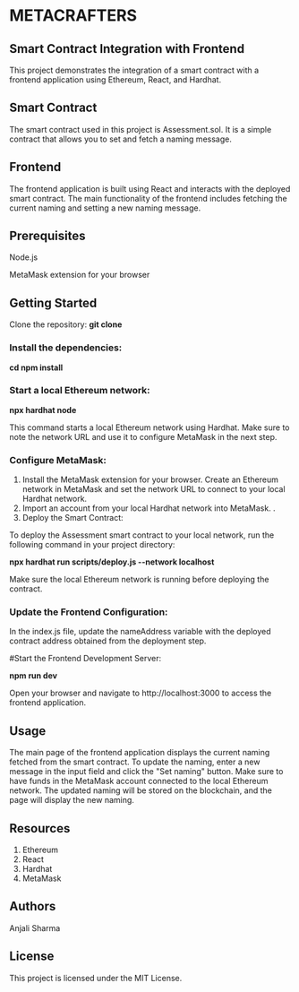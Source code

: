 # METACRAFTERS

## Smart Contract Integration with Frontend
This project demonstrates the integration of a smart contract with a frontend application using Ethereum, React, and Hardhat.

## Smart Contract
The smart contract used in this project is Assessment.sol. It is a simple contract that allows you to set and fetch a naming message.

## Frontend
The frontend application is built using React and interacts with the deployed smart contract. 
The main functionality of the frontend includes fetching the current naming and setting a new naming message.

## Prerequisites
Node.js

MetaMask extension for your browser

## Getting Started
Clone the repository:
**git clone**

### Install the dependencies:
**cd npm install**

### Start a local Ethereum network:
**npx hardhat node**

This command starts a local Ethereum network using Hardhat. Make sure to note the network URL and use it to configure MetaMask in the next step.

### Configure MetaMask:
1. Install the MetaMask extension for your browser. Create an Ethereum network in MetaMask and set the network URL to connect to your local Hardhat network. 
2. Import an account from your local Hardhat network into MetaMask. .
3. Deploy the Smart Contract:

To deploy the Assessment smart contract to your local network, run the following command in your project directory:

**npx hardhat run scripts/deploy.js --network localhost**

Make sure the local Ethereum network is running before deploying the contract.

### Update the Frontend Configuration:
In the index.js file, update the nameAddress variable with the deployed contract address obtained from the deployment step.

#Start the Frontend Development Server:

**npm run dev**

Open your browser and navigate to http://localhost:3000 to access the frontend application.

## Usage
The main page of the frontend application displays the current naming fetched from the smart contract.
To update the naming, enter a new message in the input field and click the "Set naming" button. Make sure to have funds in the MetaMask account connected to the local Ethereum network.
The updated naming will be stored on the blockchain, and the page will display the new naming.

## Resources
1. Ethereum
2. React
3. Hardhat
4. MetaMask

## Authors
Anjali Sharma

## License

This project is licensed under the MIT License.
